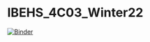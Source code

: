 # IBEHS_4C03_Winter22
[![Binder](https://mybinder.org/badge_logo.svg)](https://mybinder.org/v2/gh/cbassim/IBEHS_4C03_Winter22/HEAD)
